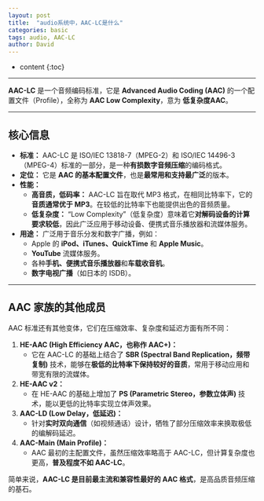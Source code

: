 ```yaml
---
layout: post
title:  "audio系统中，AAC-LC是什么"
categories: basic
tags: audio, AAC-LC
author: David
---
```


* content
{:toc}

---
**AAC-LC** 是一个音频编码标准，它是 **Advanced Audio Coding (AAC)** 的一个配置文件（Profile），全称为 **AAC Low Complexity**，意为 **低复杂度AAC**。

---

## 核心信息

* **标准：** AAC-LC 是 ISO/IEC 13818-7（MPEG-2）和 ISO/IEC 14496-3（MPEG-4）标准的一部分，是一种**有损数字音频压缩**的编码格式。
* **定位：** 它是 **AAC 的基本配置文件**，也是**最常用和支持最广泛**的版本。
* **性能：**
    * **高音质，低码率：** AAC-LC 旨在取代 MP3 格式，在相同比特率下，它的**音质通常优于 MP3**。在较低的比特率下也能提供出色的音频质量。
    * **低复杂度：** “Low Complexity”（低复杂度）意味着它**对解码设备的计算要求较低**，因此广泛应用于移动设备、便携式音乐播放器和流媒体服务。
* **用途：** 广泛用于音乐分发和数字广播，例如：
    * Apple 的 **iPod、iTunes、QuickTime** 和 **Apple Music**。
    * **YouTube** 流媒体服务。
    * 各种**手机、便携式音乐播放器**和**车载收音机**。
    * **数字电视广播**（如日本的 ISDB）。

---

## AAC 家族的其他成员

AAC 标准还有其他变体，它们在压缩效率、复杂度和延迟方面有所不同：

1.  **HE-AAC (High Efficiency AAC，也称作 AAC+)：**
    * 它在 AAC-LC 的基础上结合了 **SBR (Spectral Band Replication，频带复制)** 技术，能够在**极低的比特率下保持较好的音质**，常用于移动应用和带宽有限的流媒体。
2.  **HE-AAC v2：**
    * 在 HE-AAC 的基础上增加了 **PS (Parametric Stereo，参数立体声)** 技术，能以更低的比特率实现立体声效果。
3.  **AAC-LD (Low Delay，低延迟)：**
    * 针对**实时双向通信**（如视频通话）设计，牺牲了部分压缩效率来换取极低的编解码延迟。
4.  **AAC-Main (Main Profile)：**
    * AAC 最初的主配置文件，虽然压缩效率略高于 AAC-LC，但计算复杂度也更高，**普及程度不如 AAC-LC**。

简单来说，**AAC-LC 是目前最主流和兼容性最好的 AAC 格式**，是高品质音频压缩的基石。
